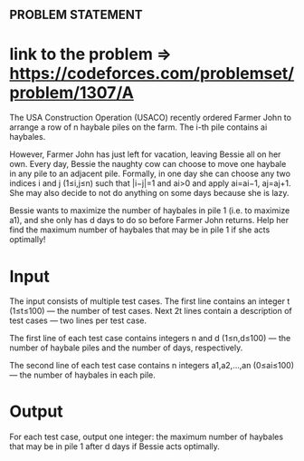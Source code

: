 ## PROBLEM STATEMENT
# link to the problem => https://codeforces.com/problemset/problem/1307/A

The USA Construction Operation (USACO) recently ordered Farmer John to arrange a row of n haybale piles on the farm. The i-th pile contains ai haybales.

However, Farmer John has just left for vacation, leaving Bessie all on her own. Every day, Bessie the naughty cow can choose to move one haybale in any pile to an adjacent pile. 
Formally, in one day she can choose any two indices i and j (1≤i,j≤n) such that |i−j|=1 and ai>0 and apply ai=ai−1, aj=aj+1. 
She may also decide to not do anything on some days because she is lazy.

Bessie wants to maximize the number of haybales in pile 1 (i.e. to maximize a1), and she only has d days to do so before Farmer John returns. 
Help her find the maximum number of haybales that may be in pile 1 if she acts optimally!

# Input
The input consists of multiple test cases. The first line contains an integer t (1≤t≤100)  — the number of test cases. Next 2t lines contain a description of test cases  — two lines per test case.

The first line of each test case contains integers n and d (1≤n,d≤100) — the number of haybale piles and the number of days, respectively.

The second line of each test case contains n integers a1,a2,…,an (0≤ai≤100)  — the number of haybales in each pile.

# Output
For each test case, output one integer: the maximum number of haybales that may be in pile 1 after d days if Bessie acts optimally.
